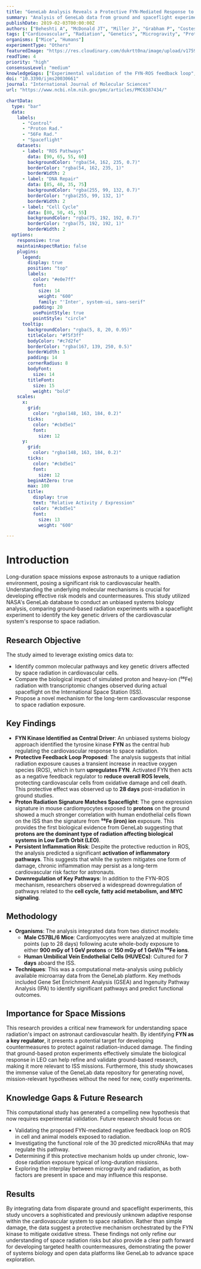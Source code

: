 ```yaml
---
title: "GeneLab Analysis Reveals a Protective FYN-Mediated Response to Space Radiation in the Cardiovascular System"
summary: "Analysis of GeneLab data from ground and spaceflight experiments suggests a novel protective mechanism where space radiation activates the FYN kinase, which in turn reduces harmful reactive oxygen species (ROS) in cardiovascular cells. This finding, which identifies protons as the dominant radiation source in LEO, is critical for modeling long-term astronaut heart health and developing targeted countermeasures."
publishDate: 2019-02-03T00:00:00Z
authors: ["Beheshti A", "McDonald JT", "Miller J", "Grabham P", "Costes SV"]
tags: ["Cardiovascular", "Radiation", "Genetics", "Microgravity", "Proteomics"]
organisms: ["Mice", "Humans"]
experimentType: "Others"
featuredImage: "https://res.cloudinary.com/dukrtt0na/image/upload/v1759679868/ndgqrkzplzqamejzeljs.jpg"
readTime: 4
priority: "high"
consensusLevel: "medium"
knowledgeGaps: ["Experimental validation of the FYN-ROS feedback loop", "Role of predicted microRNAs in cardiovascular radiation response", "Long-term effects of chronic low-dose radiation on this pathway", "Interaction between microgravity and radiation on the FYN pathway"]
doi: "10.3390/ijms20030661"
journal: "International Journal of Molecular Sciences"
url: "https://www.ncbi.nlm.nih.gov/pmc/articles/PMC6387434/"

chartData:
  type: "bar"
  data:
    labels:
      - "Control"
      - "Proton Rad."
      - "56Fe Rad."
      - "Spaceflight"
    datasets:
      - label: "ROS Pathways"
        data: [90, 65, 55, 60]
        backgroundColor: "rgba(54, 162, 235, 0.7)"
        borderColor: "rgba(54, 162, 235, 1)"
        borderWidth: 2
      - label: "DNA Repair"
        data: [85, 40, 35, 75]
        backgroundColor: "rgba(255, 99, 132, 0.7)"
        borderColor: "rgba(255, 99, 132, 1)"
        borderWidth: 2
      - label: "Cell Cycle"
        data: [80, 50, 45, 55]
        backgroundColor: "rgba(75, 192, 192, 0.7)"
        borderColor: "rgba(75, 192, 192, 1)"
        borderWidth: 2
  options:
    responsive: true
    maintainAspectRatio: false
    plugins:
      legend:
        display: true
        position: "top"
        labels:
          color: "#e0e7ff"
          font:
            size: 14
            weight: "600"
            family: "'Inter', system-ui, sans-serif"
          padding: 20
          usePointStyle: true
          pointStyle: "circle"
      tooltip:
        backgroundColor: "rgba(5, 8, 20, 0.95)"
        titleColor: "#f5f3ff"
        bodyColor: "#c7d2fe"
        borderColor: "rgba(167, 139, 250, 0.5)"
        borderWidth: 1
        padding: 14
        cornerRadius: 8
        bodyFont:
          size: 14
        titleFont:
          size: 15
          weight: "bold"
    scales:
      x:
        grid:
          color: "rgba(148, 163, 184, 0.2)"
        ticks:
          color: "#cbd5e1"
          font:
            size: 12
      y:
        grid:
          color: "rgba(148, 163, 184, 0.2)"
        ticks:
          color: "#cbd5e1"
          font:
            size: 12
        beginAtZero: true
        max: 100
        title:
          display: true
          text: "Relative Activity / Expression"
          color: "#cbd5e1"
          font:
            size: 13
            weight: "600"

---
```


# Introduction
Long-duration space missions expose astronauts to a unique radiation environment, posing a significant risk to cardiovascular health. Understanding the underlying molecular mechanisms is crucial for developing effective risk models and countermeasures. This study utilized NASA's GeneLab database to conduct an unbiased systems biology analysis, comparing ground-based radiation experiments with a spaceflight experiment to identify the key genetic drivers of the cardiovascular system's response to space radiation.

## Research Objective
The study aimed to leverage existing omics data to:
- Identify common molecular pathways and key genetic drivers affected by space radiation in cardiovascular cells.
- Compare the biological impact of simulated proton and heavy-ion (⁵⁶Fe) radiation with transcriptomic changes observed during actual spaceflight on the International Space Station (ISS).
- Propose a novel mechanism for the long-term cardiovascular response to space radiation exposure.

## Key Findings
- **FYN Kinase Identified as Central Driver**: An unbiased systems biology approach identified the tyrosine kinase **FYN** as the central hub regulating the cardiovascular response to space radiation.
- **Protective Feedback Loop Proposed**: The analysis suggests that initial radiation exposure causes a transient increase in reactive oxygen species (ROS), which in turn **upregulates FYN**. Activated FYN then acts as a negative feedback regulator to **reduce overall ROS levels**, protecting cardiovascular cells from oxidative damage and cell death. This protective effect was observed up to **28 days** post-irradiation in ground studies.
- **Proton Radiation Signature Matches Spaceflight**: The gene expression signature in mouse cardiomyocytes exposed to **protons** on the ground showed a much stronger correlation with human endothelial cells flown on the ISS than the signature from **⁵⁶Fe (iron) ion** exposure. This provides the first biological evidence from GeneLab suggesting that **protons are the dominant type of radiation affecting biological systems in Low Earth Orbit (LEO)**.
- **Persistent Inflammation Risk**: Despite the protective reduction in ROS, the analysis predicted a significant **activation of inflammatory pathways**. This suggests that while the system mitigates one form of damage, chronic inflammation may persist as a long-term cardiovascular risk factor for astronauts.
- **Downregulation of Key Pathways**: In addition to the FYN-ROS mechanism, researchers observed a widespread downregulation of pathways related to the **cell cycle, fatty acid metabolism, and MYC signaling**.

## Methodology
- **Organisms**: The analysis integrated data from two distinct models:
    - **Male C57BL/6 Mice**: Cardiomyocytes were analyzed at multiple time points (up to 28 days) following acute whole-body exposure to either **900 mGy of 1 GeV protons** or **150 mGy of 1 GeV/n ⁵⁶Fe ions**.
    - **Human Umbilical Vein Endothelial Cells (HUVECs)**: Cultured for **7 days** aboard the ISS.
- **Techniques**: This was a computational meta-analysis using publicly available microarray data from the GeneLab platform. Key methods included Gene Set Enrichment Analysis (GSEA) and Ingenuity Pathway Analysis (IPA) to identify significant pathways and predict functional outcomes.

## Importance for Space Missions
This research provides a critical new framework for understanding space radiation's impact on astronaut cardiovascular health. By identifying **FYN as a key regulator**, it presents a potential target for developing countermeasures to protect against radiation-induced damage. The finding that ground-based proton experiments effectively simulate the biological response in LEO can help refine and validate ground-based research, making it more relevant to ISS missions. Furthermore, this study showcases the immense value of the GeneLab data repository for generating novel, mission-relevant hypotheses without the need for new, costly experiments.

## Knowledge Gaps & Future Research
This computational study has generated a compelling new hypothesis that now requires experimental validation. Future research should focus on:
- Validating the proposed FYN-mediated negative feedback loop on ROS in cell and animal models exposed to radiation.
- Investigating the functional role of the 30 predicted microRNAs that may regulate this pathway.
- Determining if this protective mechanism holds up under chronic, low-dose radiation exposure typical of long-duration missions.
- Exploring the interplay between microgravity and radiation, as both factors are present in space and may influence this response.

## Results
By integrating data from disparate ground and spaceflight experiments, this study uncovers a sophisticated and previously unknown adaptive response within the cardiovascular system to space radiation. Rather than simple damage, the data suggest a protective mechanism orchestrated by the FYN kinase to mitigate oxidative stress. These findings not only refine our understanding of space radiation risks but also provide a clear path forward for developing targeted health countermeasures, demonstrating the power of systems biology and open data platforms like GeneLab to advance space exploration.